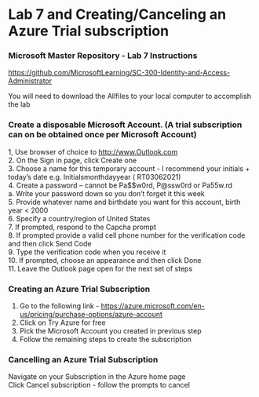 # Lab 7 and Creating/Canceling an Azure Trial subscription

### Microsoft Master Repository - Lab 7 Instructions

https://github.com/MicrosoftLearning/SC-300-Identity-and-Access-Administrator<br>

You will need to download the Allfiles to your local computer to accomplish the lab <br>

### Create a disposable Microsoft Account.  (A trial subscription can on be obtained once per Microsoft Account)

1,  Use browser of choice to http://www.Outlook.com<br>
2.	On the Sign in page, click Create one<br>
3.	Choose a name for this temporary account - I recommend your initials + today’s date e.g. Initialsmonthdayyear ( RT03062021)<br>
4.	Create a password – cannot be Pa$$w0rd, P@ssw0rd or Pa55w.rd<br>
a.	Write your password down so you don’t forget it this week<br>
5.	Provide whatever name and birthdate you want for this account, birth year < 2000<br>
6.	Specify a country/region of United States<br>
7.	If prompted, respond to the Capcha prompt<br>
8.	If prompted provide a valid cell phone number for the verification code and then click Send Code<br>
9.	Type the verification code when you receive it<br>
10.	If prompted, choose an appearance and then click Done<br>
11.	Leave the Outlook page open for the next set of steps<br>

### Creating an Azure Trial Subscription 


1. Go to the following link - https://azure.microsoft.com/en-us/pricing/purchase-options/azure-account <br>
2. Click on Try Azure for free <br>
3. Pick the Microsoft Account you created in previous step <br>
4. Follow the remaining steps to create the subscription <br>

### Cancelling an Azure Trial Subscription

 Navigate on your Subscription in the Azure home page <br>
 Click Cancel subscription - follow the prompts to cancel <br>
